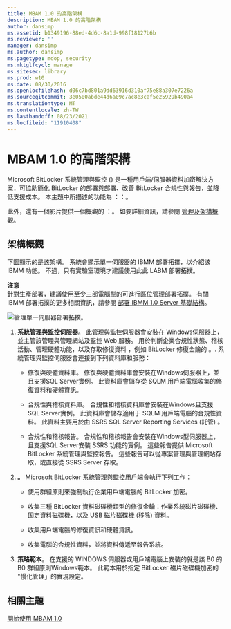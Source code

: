 ```yaml
---
title: MBAM 1.0 的高階架構
description: MBAM 1.0 的高階架構
author: dansimp
ms.assetid: b1349196-88ed-4d6c-8a1d-998f18127b6b
ms.reviewer: ''
manager: dansimp
ms.author: dansimp
ms.pagetype: mdop, security
ms.mktglfcycl: manage
ms.sitesec: library
ms.prod: w10
ms.date: 08/30/2016
ms.openlocfilehash: d06c7bd801a9dd63916d310af75e88a307e7226a
ms.sourcegitcommit: 3e0500abde44d6a09c7ac8e3caf5e25929b490a4
ms.translationtype: MT
ms.contentlocale: zh-TW
ms.lasthandoff: 08/23/2021
ms.locfileid: "11910408"
---
```

# <a name="high-level-architecture-for-mbam-10"></a>MBAM 1.0 的高階架構


Microsoft BitLocker 系統管理與監控 () 是一種用戶端/伺服器資料加密解決方案，可協助簡化 BitLocker 的部署與部署、改善 BitLocker 合規性與報告，並降低支援成本。 本主題中所描述的功能為 ：：。

此外，還有一個影片提供一個概觀的  ：。 如要詳細資訊，請參閱 [管理及架構概觀](https://go.microsoft.com/fwlink/p/?LinkId=258392)。

## <a name="architecture-overview"></a>架構概觀


下圖顯示的是該架構。 系統會顯示單一伺服器的 IBMM 部署拓撲，以介紹該 IBMM 功能。 不過，只有實驗室環境才建議使用此此 LABM 部署拓撲。

**注意**  
針對生產部署，建議使用至少三部電腦型的可進行區位管理部署拓撲。 有關 IBMM 部署拓撲的更多相關資訊，請參閱 [部署 IBMM 1.0 Server 基礎結構](deploying-the-mbam-10-server-infrastructure.md)。

 

![管理單一伺服器部署拓撲。](images/mbam-1-server.jpg)

1.  **系統管理與監控伺服器**。 此管理與監控伺服器會安裝在 Windows伺服器上，並主管該管理與管理網站及監控 Web 服務。 用於判斷企業合規性狀態、稽核活動、管理硬體功能，以及存取修復資料 ，例如 BitLocker 修復金鑰的 。. 系統管理與監控伺服器會連接到下列資料庫和服務：

    -   修復與硬體資料庫。 修復與硬體資料庫會安裝在Windows伺服器上，並且支援SQL Server實例。 此資料庫會儲存從 SQLM 用戶端電腦收集的修復資料和硬體資訊。

    -   合規性與稽核資料庫。 合規性和稽核資料庫會安裝在Windows且支援SQL Server實例。 此資料庫會儲存適用于 SQLM 用戶端電腦的合規性資料。 此資料主要用於由 SSRS SQL Server Reporting Services (託管) 。

    -   合規性和稽核報告。 合規性和稽核報告會安裝在Windows型伺服器上，且支援SQL Server安裝 SSRS 功能的實例。 這些報告提供 Microsoft BitLocker 系統管理與監控報告。 這些報告可以從專案管理與管理網站存取，或直接從 SSRS Server 存取。

2.  **。** Microsoft BitLocker 系統管理與監控用戶端會執行下列工作：

    -   使用群組原則來強制執行企業用戶端電腦的 BitLocker 加密。

    -   收集三種 BitLocker 資料磁碟機類型的修復金鑰：作業系統磁片磁碟機、固定資料磁碟機，以及 USB 磁片磁碟機 (移除) 資料。

    -   收集用戶端電腦的修復資訊和硬體資訊。

    -   收集電腦的合規性資料，並將資料傳遞至報告系統。

3.  **策略範本**。 在支援的 WINDOWS 伺服器或用戶端電腦上安裝的就是該 B0 的 B0 群組原則Windows範本。 此範本用於指定 BitLocker 磁片磁碟機加密的 "慢化管理」的實現設定。

## <a name="related-topics"></a>相關主題


[開始使用 MBAM 1.0](getting-started-with-mbam-10.md)

 

 





